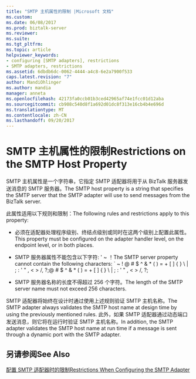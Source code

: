 ```yaml
---
title: "SMTP 主机属性的限制 |Microsoft 文档"
ms.custom: 
ms.date: 06/08/2017
ms.prod: biztalk-server
ms.reviewer: 
ms.suite: 
ms.tgt_pltfrm: 
ms.topic: article
helpviewer_keywords:
- configuring [SMTP adapters], restrictions
- SMTP adapters, restrictions
ms.assetid: 6dbdb6dc-0062-4444-a4c8-6e2a7900f533
caps.latest.revision: "7"
author: MandiOhlinger
ms.author: mandia
manager: anneta
ms.openlocfilehash: 42173fa0ccb01b3ced42965af74e1fcc01d12aba
ms.sourcegitcommit: cb908c540d8f1a692d01dc8f313e16cb4b4e696d
ms.translationtype: MT
ms.contentlocale: zh-CN
ms.lasthandoff: 09/20/2017
---
```

# <a name="restrictions-on-the-smtp-host-property"></a><span data-ttu-id="f616f-102">SMTP 主机属性的限制</span><span class="sxs-lookup"><span data-stu-id="f616f-102">Restrictions on the SMTP Host Property</span></span>
<span data-ttu-id="f616f-103">SMTP 主机属性是一个字符串，它指定 SMTP 适配器将用于从 BizTalk 服务器发送消息的 SMTP 服务器。</span><span class="sxs-lookup"><span data-stu-id="f616f-103">The SMTP host property is a string that specifies the SMTP server that the SMTP adapter will use to send messages from the BizTalk server.</span></span>  
  
 <span data-ttu-id="f616f-104">此属性适用以下规则和限制：</span><span class="sxs-lookup"><span data-stu-id="f616f-104">The following rules and restrictions apply to this property:</span></span>  
  
-   <span data-ttu-id="f616f-105">必须在适配器处理程序级别、终结点级别或同时在这两个级别上配置此属性。</span><span class="sxs-lookup"><span data-stu-id="f616f-105">This property must be configured on the adapter handler level, on the endpoint level, or in both places.</span></span>  
  
-   <span data-ttu-id="f616f-106">SMTP 服务器属性不能包含以下字符: ' ~ ！</span><span class="sxs-lookup"><span data-stu-id="f616f-106">The SMTP server property cannot contain the following characters: \` ~ !</span></span> <span data-ttu-id="f616f-107">@ # $ ^ & * ( ) = + [ ] { } \ &#124; ; : ' " , \< > /, ?;</span><span class="sxs-lookup"><span data-stu-id="f616f-107">@ # $ ^ & * ( ) = + [ ] { } \ &#124; ; : ' " , \< > /, ?;</span></span>  
  
-   <span data-ttu-id="f616f-108">SMTP 服务器名称的长度不得超过 256 个字符。</span><span class="sxs-lookup"><span data-stu-id="f616f-108">The length of the SMTP server name must not exceed 256 characters.</span></span>  
  
 <span data-ttu-id="f616f-109">SMTP 适配器将始终在设计时通过使用上述规则验证 SMTP 主机名称。</span><span class="sxs-lookup"><span data-stu-id="f616f-109">The SMTP adapter always validates the SMTP host name at design time by using the previously mentioned rules.</span></span> <span data-ttu-id="f616f-110">此外，如果 SMTP 适配器通过动态端口发送消息，则它将在运行时验证 SMTP 主机名称。</span><span class="sxs-lookup"><span data-stu-id="f616f-110">In addition, the SMTP adapter validates the SMTP host name at run time if a message is sent through a dynamic port with the SMTP adapter.</span></span>  
  
## <a name="see-also"></a><span data-ttu-id="f616f-111">另请参阅</span><span class="sxs-lookup"><span data-stu-id="f616f-111">See Also</span></span>  
 [<span data-ttu-id="f616f-112">配置 SMTP 适配器时的限制</span><span class="sxs-lookup"><span data-stu-id="f616f-112">Restrictions When Configuring the SMTP Adapter</span></span>](../core/restrictions-when-configuring-the-smtp-adapter.md)